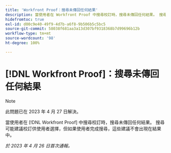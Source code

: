 ```yaml
---
title: 'Workfront Proof：搜尋未傳回任何結果'
description: 當使用者在 Workfront Proof 中搜尋校訂時，搜尋未傳回任何結果。 搜尋可能建議校訂供使用者選擇，但如果使用者完成搜尋，這些建議不會出現在結果中。
hidefromtoc: true
exl-id: d00c9e40-49f9-4d7b-a6f8-9b506b5c5bc5
source-git-commit: 58038f681aa3a13d307bf9318368b7d99696b12b
workflow-type: tm+mt
source-wordcount: '98'
ht-degree: 100%

---
```


# [!DNL Workfront Proof]：搜尋未傳回任何結果

>[!NOTE]
>
>此問題已在 2023 年 4 月 27 日解決。

當使用者在 [!DNL Workfront Proof] 中搜尋校訂時，搜尋未傳回任何結果。 搜尋可能建議校訂供使用者選擇，但如果使用者完成搜尋，這些建議不會出現在結果中。

_於 2023 年 4 月 26 日首次通報。_
